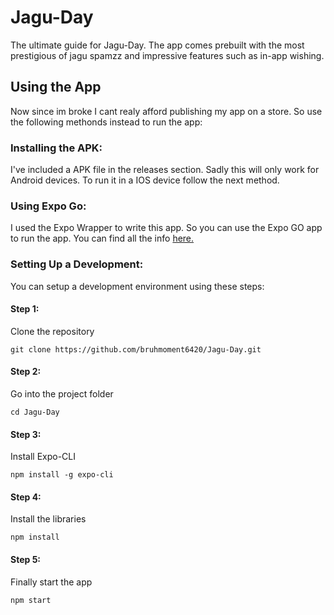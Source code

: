 # Jagu-Day
The ultimate guide for Jagu-Day. The app comes prebuilt with the most prestigious of jagu spamzz and impressive features such as in-app wishing.
## Using the App
Now since im broke I cant realy afford publishing my app on a store. So use the following methonds instead to run the app:
### Installing the APK:
I've included a APK file in the releases section. Sadly this will only work for Android devices. To run it in a IOS device follow the next method.
### Using Expo Go:
I used the Expo Wrapper to write this app. So you can use the Expo GO app to run the app. You can find all the info [here.](https://expo.io/@tahlial/projects/jaguar-day)
### Setting Up a Development:
You can setup a development environment using these steps:
#### Step 1:
Clone the repository
```
git clone https://github.com/bruhmoment6420/Jagu-Day.git
```
#### Step 2:
Go into the project folder
```
cd Jagu-Day
```
#### Step 3:
Install Expo-CLI
```
npm install -g expo-cli
```
#### Step 4:
Install the libraries
```
npm install
```
#### Step 5:
Finally start the app
```
npm start
``` 
